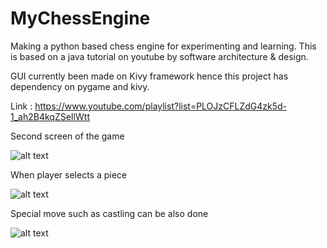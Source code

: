 # MyChessEngine
Making a python based chess engine for experimenting and learning. This is based on a java tutorial on youtube by software architecture 
& design.

GUI currently been made on Kivy framework hence this project has dependency on pygame and kivy.

Link : https://www.youtube.com/playlist?list=PLOJzCFLZdG4zk5d-1_ah2B4kqZSeIlWtt

Second screen of the game

![alt text](https://raw.githubusercontent.com/arkitpatel/MyChessEngine/master/game/images/image1.png)

When player selects a piece

![alt text](https://raw.githubusercontent.com/arkitpatel/MyChessEngine/master/game/images/image2.png)

Special move such as castling can be also done


![alt text](https://raw.githubusercontent.com/arkitpatel/MyChessEngine/master/game/images/image3.png)
